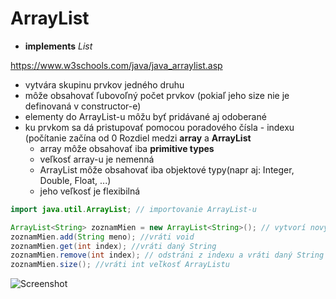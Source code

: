 # ArrayList
- **implements** *List<E>* 

https://www.w3schools.com/java/java_arraylist.asp <br>
- vytvára skupinu prvkov jedného druhu
- môže obsahovať ľubovoľný počet prvkov (pokiaľ jeho size nie je definovaná v constructor-e)
- elementy do ArrayList-u môžu byť pridávané aj odoberané
- ku prvkom sa dá pristupovať pomocou poradového čísla - indexu (počítanie začína od 0
Rozdiel medzi **array** a **ArrayList**  
  - array môže obsahovať iba **primitive types**
  - veľkosť array-u je nemenná
  - ArrayList môže obsahovať iba objektové typy(napr aj: Integer, Double, Float, ...)
  - jeho veľkosť je flexibilná
```java
import java.util.ArrayList; // importovanie ArrayList-u

ArrayList<String> zoznamMien = new ArrayList<String>(); // vytvorí nový ArrayList objekt
zoznamMien.add(String meno); //vráti void
zoznamMien.get(int index); //vráti daný String
zoznamMien.remove(int index); // odstráni z indexu a vráti daný String
zoznamMien.size(); //vráti int veľkosť ArrayListu
```
![Screenshot](https://github.com/absolutty/javaDocs/blob/master/ArrayList/arrList.png)
